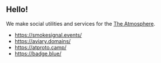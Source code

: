 ## Hello!

We make social utilities and services for the [The Atmosphere](https://bsky.app/profile/pfrazee.com/post/3l32kiopoay2c).

* https://smokesignal.events/
* https://aviary.domains/
* https://atproto.camp/
* https://badge.blue/

<!--

**Here are some ideas to get you started:**

🙋‍♀️ A short introduction - what is your organization all about?
🌈 Contribution guidelines - how can the community get involved?
👩‍💻 Useful resources - where can the community find your docs? Is there anything else the community should know?
🍿 Fun facts - what does your team eat for breakfast?
🧙 Remember, you can do mighty things with the power of [Markdown](https://docs.github.com/github/writing-on-github/getting-started-with-writing-and-formatting-on-github/basic-writing-and-formatting-syntax)
-->
